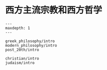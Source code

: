 # 西方主流宗教和西方哲学

```{toctree}
---
maxdepth: 1
---

greek_philosophy/intro
modern_philosophy/intro
post_20th/intro

christian/intro
judaism/intro
```